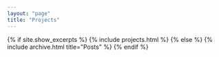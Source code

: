 ```yaml
---
layout: "page"
title: "Projects"
---
```


{% if site.show_excerpts %}
  {% include projects.html %}
{% else %}
  {% include archive.html title="Posts" %}
{% endif %}

